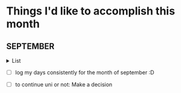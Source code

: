 # Things I'd like to accomplish this month
## SEPTEMBER
<details>
<summary> List </summary>
- [ ] Finish the JP Book 2

- [x] Complete the igmmd by jmc    finished: reference: 2nd week of this month ~mon?tue?wed?

- [ ] continue my exercise streak

- [ ] figure out how to allow freehand writing on device 

- [x] start reading other books 

    done reading:
    - igmmd
    - moinj
    - 

    now reading: 
    - Drkpsych <br>
    - the gift of - <br>
    - beautiful but poor
    -

    note: recently unearthed old e-reading habits.

    reading list: ~132 items

- [ ] study what's in this link [RK61 keyboard shortcuts ‒ defkey](https://defkey.com/royal-kludge-rk61-shortcuts)

- [ ] learn how to code a simple game

- [ ] enroll in that cs course

- [ ] complete this video [Japanese Business Speech 敬語 (KEIGO)┃尊敬語 (sonkei-go - Respectful), 謙譲語 (kenjou-go - Humble) - YouTube](https://youtu.be/mJNsOVYjqjQ?t=699)

- [ ] log // games played via the online website
learn their code/?? 
</details>

- [ ] log my days consistently for the month of september :D

- [ ] to continue uni or not: Make a decision

